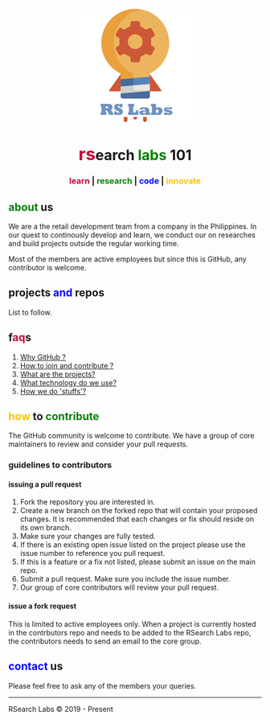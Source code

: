 <p align="center">
<img src="images/inno.png">
</p>

<h1><center><span style="color:#C70039;font-size:35px">rs</span>earch <span style="color:green">labs</span> 101</center></h1>

<h3><center><span style="color:#C70039">learn</span> | <span style="color:green">research</span> | <span style="color:blue">code</span> | <span style="color:#FFC300">innovate</span></center></h3>

## <span style="color:green">about</span> us

We are a the retail development team from a company in the Philippines. In our quest to continously develop and learn, we conduct our on researches and build projects outside the regular working time. 

Most of the members are active employees but since this is GitHub, any contributor is welcome.

## projects <span style="color:blue">and</span> repos

List to follow.

## f<span style="color:#C70039">aq</span>s
1. [Why GitHub ?](faqs/1-whygithub.md)
2. [How to join and contribute ?](faqs/2-getinvolved.md)
3. [What are the projects?](faqs/3-ourprojects.md)
4. [What technology do we use?](faqs/4-devsupport.md)
5. [How we do 'stuffs'?](faqs/5-ourworkflow.md)

## <span style="color:#FFC300">how</span> to <span style="color:green">contribute</span> 

The GitHub community is welcome to contribute. We have a group of core maintainers to review and consider your pull requests.

### guidelines to contributors

#### issuing a pull request
1. Fork the repository you are interested in.
2. Create a new branch on the forked repo that will contain your proposed changes. It is recommended that each changes or fix should reside on its own branch.
3. Make sure your changes are fully tested.
4. If there is an existing open issue listed on the project please use the issue number to reference you pull request.
5. If this is a feature or a fix not listed, please submit an issue on the main repo.
6. Submit a pull request. Make sure you include the issue number.
7. Our group of core contributors will review your pull request.

#### issue a fork request
This is limited to active employees only. When a project is currently hosted in the contrbutors repo and needs to be added to the RSearch Labs repo, the contributors needs to send an email to the core group.



## <span style="color:blue">contact</span> us
Please feel free to ask any of the members your queries.

<hr/>
RSearch Labs © 2019 - Present
